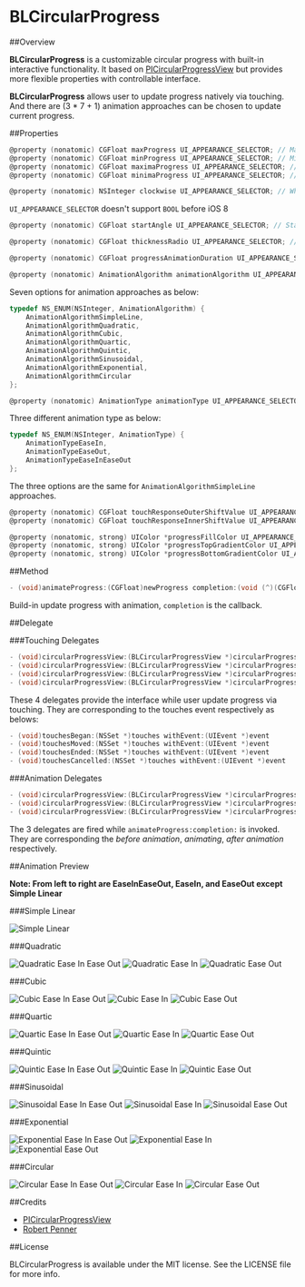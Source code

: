 # BLCircularProgress

##Overview

**BLCircularProgress** is a customizable circular progress with built-in interactive functionality. It based on [PICircularProgressView](https://github.com/DerPipo/PICircularProgressView) but provides more flexible properties with controllable interface.

**BLCircularProgress** allows user to update progress natively via touching. And there are (3 * 7 + 1) animation approaches can be chosen to update current progress.


##Properties

```objective-c
@property (nonatomic) CGFloat maxProgress UI_APPEARANCE_SELECTOR; // Max value of progress
@property (nonatomic) CGFloat minProgress UI_APPEARANCE_SELECTOR; // Min value of progress
@property (nonatomic) CGFloat maximaProgress UI_APPEARANCE_SELECTOR; // Maxima value of progress, smaller than or equal to maxProgress
@property (nonatomic) CGFloat minimaProgress UI_APPEARANCE_SELECTOR; // Minima value of progress, larger than or equal to minProgress
```

```objective-c
@property (nonatomic) NSInteger clockwise UI_APPEARANCE_SELECTOR; // Whether cloackwise
```

`UI_APPEARANCE_SELECTOR` doesn't support `BOOL` before iOS 8

```objective-c
@property (nonatomic) CGFloat startAngle UI_APPEARANCE_SELECTOR; // Start angle value, will be flipped as angle larger than or equal to 0, smaller than 360
```

```objective-c
@property (nonatomic) CGFloat thicknessRadio UI_APPEARANCE_SELECTOR; // Represent the scale percentage of circle width and radius, e.g. radius * thicknessRadio = circle width
```

```objective-c
@property (nonatomic) CGFloat progressAnimationDuration UI_APPEARANCE_SELECTOR; // Duration while update progress with animation
```

```objective-c
@property (nonatomic) AnimationAlgorithm animationAlgorithm UI_APPEARANCE_SELECTOR; // Different calculation algorithm animation
```

Seven options for animation approaches as below:

```objective-c
typedef NS_ENUM(NSInteger, AnimationAlgorithm) {
    AnimationAlgorithmSimpleLine,
    AnimationAlgorithmQuadratic,
    AnimationAlgorithmCubic,
    AnimationAlgorithmQuartic,
    AnimationAlgorithmQuintic,
    AnimationAlgorithmSinusoidal,
    AnimationAlgorithmExponential,
    AnimationAlgorithmCircular
};
```

```objective-c
@property (nonatomic) AnimationType animationType UI_APPEARANCE_SELECTOR; // Different animation type, ease in, ease out, and both
```

Three different animation type as below:

```objective-c
typedef NS_ENUM(NSInteger, AnimationType) {
    AnimationTypeEaseIn,
    AnimationTypeEaseOut,
    AnimationTypeEaseInEaseOut
};
```

The three options are the same for `AnimationAlgorithmSimpleLine` approaches.

```objective-c
@property (nonatomic) CGFloat touchResponseOuterShiftValue UI_APPEARANCE_SELECTOR; // Extend touching response scale from circle outer border
@property (nonatomic) CGFloat touchResponseInnerShiftValue UI_APPEARANCE_SELECTOR; // Extend touching response scale from circle inner border
```

```objective-c
@property (nonatomic, strong) UIColor *progressFillColor UI_APPEARANCE_SELECTOR;
@property (nonatomic, strong) UIColor *progressTopGradientColor UI_APPEARANCE_SELECTOR;
@property (nonatomic, strong) UIColor *progressBottomGradientColor UI_APPEARANCE_SELECTOR;
```


##Method

```objective-c
- (void)animateProgress:(CGFloat)newProgress completion:(void (^)(CGFloat))completion;
```

Build-in update progress with animation, `completion` is the callback.

##Delegate

###Touching Delegates

```objective-c
- (void)circularProgressView:(BLCircularProgressView *)circularProgressView didBeganTouchesWithProgress:(CGFloat)progress;
- (void)circularProgressView:(BLCircularProgressView *)circularProgressView didMovedTouchesWithProgress:(CGFloat)progress;
- (void)circularProgressView:(BLCircularProgressView *)circularProgressView didEndedTouchesWithProgress:(CGFloat)progress;
- (void)circularProgressView:(BLCircularProgressView *)circularProgressView didCancelledTouchesWithProgress:(CGFloat)progress;
```

These 4 delegates provide the interface while user update progress via touching. They are corresponding to the touches event respectively as belows:

```objective-c
- (void)touchesBegan:(NSSet *)touches withEvent:(UIEvent *)event
- (void)touchesMoved:(NSSet *)touches withEvent:(UIEvent *)event
- (void)touchesEnded:(NSSet *)touches withEvent:(UIEvent *)event
- (void)touchesCancelled:(NSSet *)touches withEvent:(UIEvent *)event
```

###Animation Delegates

```objective-c
- (void)circularProgressView:(BLCircularProgressView *)circularProgressView didDuringAnimationWithProgress:(CGFloat)progress;
- (void)circularProgressView:(BLCircularProgressView *)circularProgressView didBeganAnimationWithProgress:(CGFloat)progress;
- (void)circularProgressView:(BLCircularProgressView *)circularProgressView didEndedAnimationWithProgress:(CGFloat)progress;
```

The 3 delegates are fired while `animateProgress:completion:` is invoked. They are corresponding the *before animation*, *animating*, *after animation* respectively.


##Animation Preview

**Note: From left to right are EaseInEaseOut, EaseIn, and EaseOut except Simple Linear**

###Simple Linear

![Simple Linear](./screenshot/SimpleLinear.gif)

###Quadratic

![Quadratic Ease In Ease Out](./screenshot/Quadratic/QuadraticEaseInEaseOut.gif)
![Quadratic Ease In](./screenshot/Quadratic/QuadraticEaseIn.gif)
![Quadratic Ease Out](./screenshot/Quadratic/QuadraticEaseOut.gif)

###Cubic

![Cubic Ease In Ease Out](./screenshot/Cubic/CubicEaseInEaseOut.gif)
![Cubic Ease In](./screenshot/Cubic/CubicEaseIn.gif)
![Cubic Ease Out](./screenshot/Cubic/CubicEaseOut.gif)

###Quartic

![Quartic Ease In Ease Out](./screenshot/Quartic/QuarticEaseInEaseOut.gif)
![Quartic Ease In](./screenshot/Quartic/QuarticEaseIn.gif)
![Quartic Ease Out](./screenshot/Quartic/QuarticEaseOut.gif)

###Quintic

![Quintic Ease In Ease Out](./screenshot/Quintic/QuinticEaseInEaseOut.gif)
![Quintic Ease In](./screenshot/Quintic/QuinticEaseIn.gif)
![Quintic Ease Out](./screenshot/Quintic/QuinticEaseOut.gif)

###Sinusoidal

![Sinusoidal Ease In Ease Out](./screenshot/Sinusoidal/SinusoidalEaseInEaseOut.gif)
![Sinusoidal Ease In](./screenshot/Sinusoidal/SinusoidalEaseIn.gif)
![Sinusoidal Ease Out](./screenshot/Sinusoidal/SinusoidalEaseOut.gif)

###Exponential

![Exponential Ease In Ease Out](./screenshot/Exponential/ExponentialEaseInEaseOut.gif)
![Exponential Ease In](./screenshot/Exponential/ExponentialEaseIn.gif)
![Exponential Ease Out](./screenshot/Exponential/ExponentialEaseOut.gif)

###Circular

![Circular Ease In Ease Out](./screenshot/Circular/CircularEaseInEaseOut.gif)
![Circular Ease In](./screenshot/Circular/CircularEaseIn.gif)
![Circular Ease Out](./screenshot/Circular/CircularEaseOut.gif)

##Credits

- [PICircularProgressView](https://github.com/DerPipo/PICircularProgressView)
- [Robert Penner](https://www.linkedin.com/in/robertpenner)

##License

BLCircularProgress is available under the MIT license. See the LICENSE file for more info.